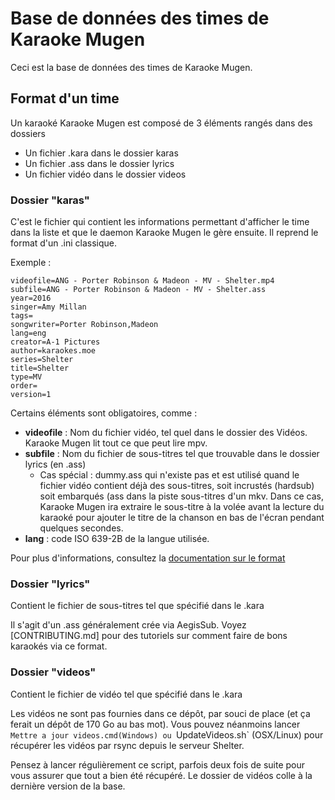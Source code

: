 ﻿# Base de données des times de Karaoke Mugen

Ceci est la base de données des times de Karaoke Mugen. 

## Format d'un time

Un karaoké Karaoke Mugen est composé de 3 éléments rangés dans des dossiers

* Un fichier .kara dans le dossier karas
* Un fichier .ass dans le dossier lyrics
* Un fichier vidéo dans le dossier videos

### Dossier "karas"

C'est le fichier qui contient les informations permettant d'afficher le time dans la liste et que le daemon Karaoke Mugen le gère ensuite. Il reprend le format d'un .ini classique.

Exemple :
```
videofile=ANG - Porter Robinson & Madeon - MV - Shelter.mp4
subfile=ANG - Porter Robinson & Madeon - MV - Shelter.ass
year=2016
singer=Amy Millan
tags=
songwriter=Porter Robinson,Madeon
lang=eng
creator=A-1 Pictures
author=karaokes.moe
series=Shelter
title=Shelter
type=MV
order=
version=1
```

Certains éléments sont obligatoires, comme :

* **videofile** : Nom du fichier vidéo, tel quel dans le dossier des Vidéos. Karaoke Mugen lit tout ce que peut lire mpv.
* **subfile** : Nom du fichier de sous-titres tel que trouvable dans le dossier lyrics (en .ass)
	* Cas spécial : dummy.ass qui n'existe pas et est utilisé quand le fichier vidéo contient déjà des sous-titres, soit incrustés (hardsub) soit embarqués (ass dans la piste sous-titres d'un mkv. Dans ce cas, Karaoke Mugen ira extraire le sous-titre à la volée avant la lecture du karaoké pour ajouter le titre de la chanson en bas de l'écran pendant quelques secondes.
* **lang** : code ISO 639-2B de la langue utilisée.

Pour plus d'informations, consultez la [documentation sur le format](docs/karaformat.md)

### Dossier "lyrics"

Contient le fichier de sous-titres tel que spécifié dans le .kara

Il s'agit d'un .ass généralement crée via AegisSub. Voyez [CONTRIBUTING.md] pour des tutoriels sur comment faire de bons karaokés via ce format.

### Dossier "videos"

Contient le fichier de vidéo tel que spécifié dans le .kara

Les vidéos ne sont pas fournies dans ce dépôt, par souci de place (et ça ferait un dépôt de 170 Go au bas mot). Vous pouvez néanmoins lancer `Mettre a jour videos.cmd(Windows) ou `UpdateVideos.sh` (OSX/Linux) pour récupérer les vidéos par rsync depuis le serveur Shelter.

Pensez à lancer régulièrement ce script, parfois deux fois de suite pour vous assurer que tout a bien été récupéré. Le dossier de vidéos colle à la dernière version de la base.